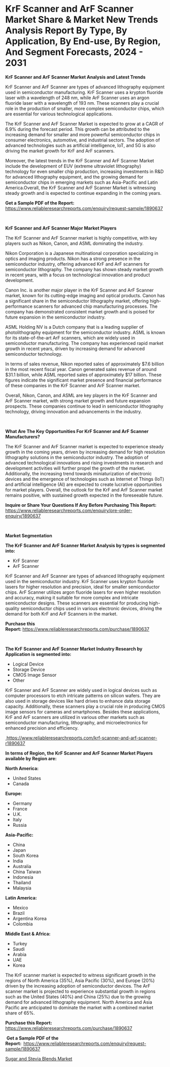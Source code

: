 <p><h1>KrF Scanner and ArF Scanner Market Share & Market New Trends Analysis Report By Type, By Application, By End-use, By Region, And Segment Forecasts, 2024 - 2031</h1></p><p><strong>KrF Scanner and ArF Scanner Market Analysis and Latest Trends</strong></p>
<p><p>KrF Scanner and ArF Scanner are types of advanced lithography equipment used in semiconductor manufacturing. KrF Scanner uses a krypton fluoride laser with a wavelength of 248 nm, while ArF Scanner uses an argon fluoride laser with a wavelength of 193 nm. These scanners play a crucial role in the production of smaller, more complex semiconductor chips, which are essential for various technological applications.</p><p>The KrF Scanner and ArF Scanner Market is expected to grow at a CAGR of 6.9% during the forecast period. This growth can be attributed to the increasing demand for smaller and more powerful semiconductor chips in consumer electronics, automotive, and industrial sectors. The adoption of advanced technologies such as artificial intelligence, IoT, and 5G is also driving the market growth for KrF and ArF scanners.</p><p>Moreover, the latest trends in the KrF Scanner and ArF Scanner Market include the development of EUV (extreme ultraviolet lithography) technology for even smaller chip production, increasing investments in R&D for advanced lithography equipment, and the growing demand for semiconductor chips in emerging markets such as Asia-Pacific and Latin America.Overall, the KrF Scanner and ArF Scanner Market is witnessing steady growth and is expected to continue expanding in the coming years.</p></p>
<p><strong>Get a Sample PDF of the Report:&nbsp;</strong> <a href="https://www.reliableresearchreports.com/enquiry/request-sample/1890637">https://www.reliableresearchreports.com/enquiry/request-sample/1890637</a></p>
<p>&nbsp;</p>
<p><strong>KrF Scanner and ArF Scanner Major Market Players</strong></p>
<p><p>The KrF Scanner and ArF Scanner market is highly competitive, with key players such as Nikon, Canon, and ASML dominating the industry. </p><p>Nikon Corporation is a Japanese multinational corporation specializing in optics and imaging products. Nikon has a strong presence in the semiconductor industry, offering advanced KrF and ArF scanners for semiconductor lithography. The company has shown steady market growth in recent years, with a focus on technological innovation and product development.</p><p>Canon Inc. is another major player in the KrF Scanner and ArF Scanner market, known for its cutting-edge imaging and optical products. Canon has a significant share in the semiconductor lithography market, offering high-performance scanners for advanced chip manufacturing processes. The company has demonstrated consistent market growth and is poised for future expansion in the semiconductor industry.</p><p>ASML Holding NV is a Dutch company that is a leading supplier of photolithography equipment for the semiconductor industry. ASML is known for its state-of-the-art ArF scanners, which are widely used in semiconductor manufacturing. The company has experienced rapid market growth in recent years, driven by increasing demand for advanced semiconductor technology.</p><p>In terms of sales revenue, Nikon reported sales of approximately $7.6 billion in the most recent fiscal year. Canon generated sales revenue of around $31.1 billion, while ASML reported sales of approximately $17 billion. These figures indicate the significant market presence and financial performance of these companies in the KrF Scanner and ArF Scanner market.</p><p>Overall, Nikon, Canon, and ASML are key players in the KrF Scanner and ArF Scanner market, with strong market growth and future expansion prospects. These companies continue to lead in semiconductor lithography technology, driving innovation and advancements in the industry.</p></p>
<p>&nbsp;</p>
<p><strong>What Are The Key Opportunities For KrF Scanner and ArF Scanner Manufacturers?</strong></p>
<p><p>The KrF Scanner and ArF Scanner market is expected to experience steady growth in the coming years, driven by increasing demand for high resolution lithography solutions in the semiconductor industry. The adoption of advanced technological innovations and rising investments in research and development activities will further propel the growth of the market. Additionally, the increasing trend towards miniaturization of electronic devices and the emergence of technologies such as Internet of Things (IoT) and artificial intelligence (AI) are expected to create lucrative opportunities for market players. Overall, the outlook for the KrF and ArF Scanner market remains positive, with sustained growth expected in the foreseeable future.</p></p>
<p><strong>Inquire or Share Your Questions If Any Before Purchasing This Report:</strong> <a href="https://www.reliableresearchreports.com/enquiry/pre-order-enquiry/1890637">https://www.reliableresearchreports.com/enquiry/pre-order-enquiry/1890637</a></p>
<p>&nbsp;</p>
<p><strong>Market Segmentation</strong></p>
<p><strong>The KrF Scanner and ArF Scanner Market Analysis by types is segmented into:</strong></p>
<p><ul><li>KrF Scanner</li><li>ArF Scanner</li></ul></p>
<p><p>KrF Scanner and ArF Scanner are types of advanced lithography equipment used in the semiconductor industry. KrF Scanner uses krypton fluoride lasers for higher resolution and precision, ideal for smaller semiconductor chips. ArF Scanner utilizes argon fluoride lasers for even higher resolution and accuracy, making it suitable for more complex and intricate semiconductor designs. These scanners are essential for producing high-quality semiconductor chips used in various electronic devices, driving the demand for both KrF and ArF Scanners in the market.</p></p>
<p><strong>Purchase this Report:&nbsp;</strong><a href="https://www.reliableresearchreports.com/purchase/1890637">https://www.reliableresearchreports.com/purchase/1890637</a></p>
<p>&nbsp;</p>
<p><strong>The KrF Scanner and ArF Scanner Market Industry Research by Application is segmented into:</strong></p>
<p><ul><li>Logical Device</li><li>Storage Device</li><li>CMOS Image Sensor</li><li>Other</li></ul></p>
<p><p>KrF Scanner and ArF Scanner are widely used in logical devices such as computer processors to etch intricate patterns on silicon wafers. They are also used in storage devices like hard drives to enhance data storage capacity. Additionally, these scanners play a crucial role in producing CMOS image sensors for cameras and smartphones. Besides these applications, KrF and ArF scanners are utilized in various other markets such as semiconductor manufacturing, lithography, and microelectronics for enhanced precision and efficiency.</p></p>
<p><a href="https://www.reliableresearchreports.com/krf-scanner-and-arf-scanner-r1890637">&nbsp;https://www.reliableresearchreports.com/krf-scanner-and-arf-scanner-r1890637</a></p>
<p><strong>In terms of Region, the KrF Scanner and ArF Scanner Market Players available by Region are:</strong></p>
<p>
    <p> <strong> North America: </strong>
        <ul>
            <li>United States</li>
            <li>Canada</li>
        </ul>
        </p> 
    <p> <strong> Europe: </strong>
        <ul>
            <li>Germany</li>
            <li>France</li>
            <li>U.K.</li>
            <li>Italy</li>
            <li>Russia</li>
        </ul>
        </p> 
    <p> <strong> Asia-Pacific: </strong>
        <ul>
            <li>China</li>
            <li>Japan</li>
            <li>South Korea</li>
            <li>India</li>
            <li>Australia</li>
            <li>China Taiwan</li>
            <li>Indonesia</li>
            <li>Thailand</li>
            <li>Malaysia</li>
        </ul>
        </p> 
    <p> <strong> Latin America: </strong>
        <ul>
            <li>Mexico</li>
            <li>Brazil</li>
            <li>Argentina Korea</li>
            <li>Colombia</li>
        </ul>
        </p> 
    <p> <strong> Middle East & Africa: </strong>
        <ul>
            <li>Turkey</li>
            <li>Saudi</li>
            <li>Arabia</li>
            <li>UAE</li>
            <li>Korea</li>
        </ul>
    </p>
    </p>
<p><p>The KrF scanner market is expected to witness significant growth in the regions of North America (35%), Asia Pacific (30%), and Europe (20%) driven by the increasing adoption of semiconductor devices. The ArF scanner market is projected to experience substantial growth in regions such as the United States (40%) and China (25%) due to the growing demand for advanced lithography equipment. North America and Asia Pacific are anticipated to dominate the market with a combined market share of 65%.</p></p>
<p><strong>Purchase this Report: </strong><a href="https://www.reliableresearchreports.com/purchase/1890637">https://www.reliableresearchreports.com/purchase/1890637</a></p>
<p>&nbsp;<strong>Get a Sample PDF of the Report:&nbsp;&nbsp;</strong><a href="https://www.reliableresearchreports.com/enquiry/request-sample/1890637">https://www.reliableresearchreports.com/enquiry/request-sample/1890637</a></p>
<p><strong></strong></p>
<p><p><a href="https://chivalrous-flock-a86.notion.site/Sugar-and-Stevia-Blends-Market-Research-Report-Its-History-and-Forecast-2024-to-2031-da0dcaa71a6a4c0c8a4514e506f9319a">Sugar and Stevia Blends Market</a></p></p>